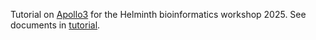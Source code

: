 Tutorial on [Apollo3](https://apollo.jbrowse.org/) for the Helminth bioinformatics workshop 2025. See documents in [tutorial](tutorial).
